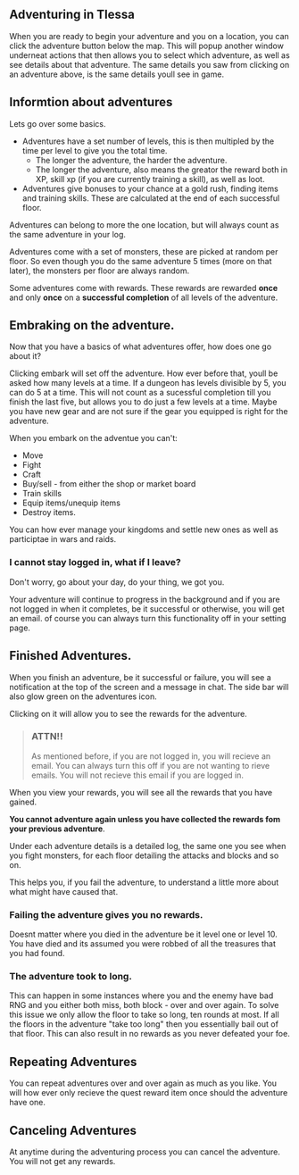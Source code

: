 ## Adventuring in Tlessa

When you are ready to begin your adventure and you on a location, you can click the adventure button below the map. This will popup another window underneat actions that then allows you to select which adventure, as well as see details about that adventure. The same details you saw from clicking on an adventure above, is the same details youll see in game.

## Informtion about adventures

Lets go over some basics. 

- Adventures have a set number of levels, this is then multipled by the time per level to give you the total time.
  - The longer the adventure, the harder the adventure.
  - The longer the adventure, also means the greator the reward both in XP, skill xp (if you are currently training a skill), as well as loot.
- Adventures give bonuses to your chance at a gold rush, finding items and training skills. These are calculated at the end of each successful floor.

Adventures can belong to more the one location, but will always count as the same adventure in your log.

Adventures come with a set of monsters, these are picked at random per floor. So even though you do the same adventure 5 times (more on that later), the monsters per floor are always random.

Some adventures come with rewards. These rewards are rewarded **once** and only **once** on a **successful completion** of all levels of the adventure.

## Embraking on the adventure.

Now that you have a basics of what adventures offer, how does one go about it? 

Clicking embark will set off the adventure. How ever before that, youll be asked how many levels at a time. If a dungeon has levels divisible by 5, you can do 5 at a time. This will not count as a sucessful completion till you finish the last five, but allows you to do just a few levels at a time. Maybe you have new gear and are not sure if the gear you equipped is right for the adventure.

When you embark on the adventue you can't:

- Move
- Fight
- Craft
- Buy/sell - from either the shop or market board
- Train skills
- Equip items/unequip items
- Destroy items.

You can how ever manage your kingdoms and settle new ones as well as participtae in wars and raids.

### I cannot stay logged in, what if I leave?

Don't worry, go about your day, do your thing, we got you.

Your adventure will continue to progress in the background and if you are not logged in when it completes, be it successful or otherwise, you will get an email. of course you can always turn this functionality off in your setting page.

## Finished Adventures.

When you finish an adventure, be it successful or failure, you will see a notification at the top of the screen and a message in chat. The side bar will also glow green on the adventures icon.

Clicking on it will allow you to see the rewards for the adventure. 

> ### ATTN!!
>
> As mentioned before, if you are not logged in, you will recieve an email. You can always turn this off if you are not wanting to rieve emails.
> You will not recieve this email if you are logged in.

When you view your rewards, you will see all the rewards that you have gained. 

**You cannot adventure again unless you have collected the rewards fom your previous adventure**.

Under each adventure details is a detailed log, the same one you see when you fight monsters, for each floor detailing the attacks and blocks and so on.

This helps you, if you fail the adventure, to understand a little more about what might have caused that.

### Failing the adventure gives you no rewards.

Doesnt matter where you died in the adventure be it level one or level 10. You have died and its assumed you were robbed of all the treasures that you had found. 

### The adventure took to long.

This can happen in some instances where you and the enemy have bad RNG and you either both miss, both block - over and over again. To solve this issue we only allow the floor to take so long, ten rounds at most. If all the floors in the adventure "take too long" then you essentially bail out of that floor. This can also result in no rewards as you never defeated your foe.

## Repeating Adventures

You can repeat adventures over and over again as much as you like. You will how ever only recieve the quest reward item once should the adventure have one.

## Canceling Adventures

At anytime during the adventuring process you can cancel the adventure. You will not get any rewards. 
